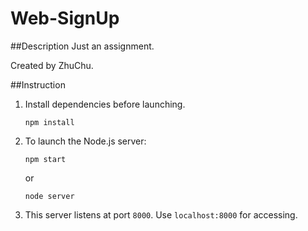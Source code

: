 # Web-SignUp
##Description
Just an assignment.

Created by ZhuChu.

##Instruction
1. Install dependencies before launching.
    
    ```npm
    npm install
    ```
2. To launch the Node.js server:

    ```npm
    npm start
    ```
    or
    
    ```npm
    node server
    ```
3. This server listens at port `8000`. Use `localhost:8000` for accessing.
